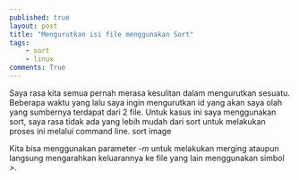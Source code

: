 ```yaml
---
published: true
layout: post
title: "Mengurutkan isi file menggunakan Sort"
tags:
    - sort
    - linux
comments: True
---
```


Saya rasa kita semua pernah merasa kesulitan dalam mengurutkan sesuatu. Beberapa waktu yang lalu saya ingin mengurutkan id yang akan saya olah yang sumbernya terdapat dari 2 file. Untuk kasus ini saya menggunakan sort, saya rasa tidak ada yang lebih mudah dari sort untuk melakukan proses ini melalui command line.
sort image

Kita bisa menggunakan parameter *-m* untuk melakukan merging ataupun langsung mengarahkan keluarannya ke file yang lain menggunakan simbol *>*.
